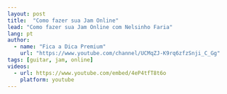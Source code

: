 ```yaml
---
layout: post
title:  "Como fazer sua Jam Online"
lead: "Como fazer sua Jam Online com Nelsinho Faria"
lang: pt
author:
  - name: "Fica a Dica Premium"
    url: "https://www.youtube.com/channel/UCMqZJ-K9rq6zfzSnji_C_Gg"
tags: [guitar, jam, online]
videos:
  - url: https://www.youtube.com/embed/4eP4tfT8t6o
    platform: youtube
---
```

